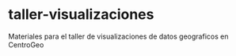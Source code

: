 # taller-visualizaciones
Materiales para el taller de visualizaciones de datos geograficos en CentroGeo
